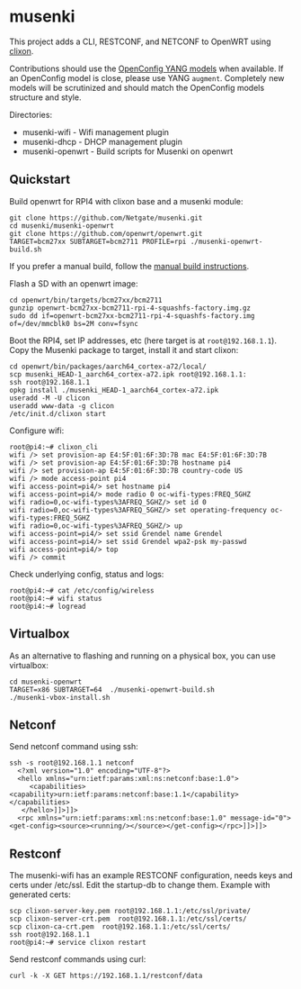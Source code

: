 # musenki

This project adds a CLI, RESTCONF, and NETCONF to OpenWRT using [clixon](https://github.com/clicon/clixon). 

Contributions should use the [OpenConfig YANG models](https://www.openconfig.net/projects/models/) when available.
If an OpenConfig model is close, please use YANG `augment`. Completely new models will be scrutinized
and should match the OpenConfig models structure and style.

Directories:
- musenki-wifi - Wifi management plugin
- musenki-dhcp - DHCP management plugin
- musenki-openwrt - Build scripts for Musenki on openwrt

## Quickstart

Build openwrt for RPI4 with clixon base and a musenki module:
```
git clone https://github.com/Netgate/musenki.git
cd musenki/musenki-openwrt
git clone https://github.com/openwrt/openwrt.git
TARGET=bcm27xx SUBTARGET=bcm2711 PROFILE=rpi ./musenki-openwrt-build.sh
```

If you prefer a manual build, follow the [manual build instructions](musenki-openwrt/musenkilocalfeed/README.md).

Flash a SD with an openwrt image:
```
cd openwrt/bin/targets/bcm27xx/bcm2711
gunzip openwrt-bcm27xx-bcm2711-rpi-4-squashfs-factory.img.gz
sudo dd if=openwrt-bcm27xx-bcm2711-rpi-4-squashfs-factory.img of=/dev/mmcblk0 bs=2M conv=fsync
```

Boot the RPI4, set IP addresses, etc (here target is at `root@192.168.1.1`).
Copy the Musenki package to target, install it and start clixon:
```
cd openwrt/bin/packages/aarch64_cortex-a72/local/
scp musenki_HEAD-1_aarch64_cortex-a72.ipk root@192.168.1.1:
ssh root@192.168.1.1
opkg install ./musenki_HEAD-1_aarch64_cortex-a72.ipk
useradd -M -U clicon
useradd www-data -g clicon
/etc/init.d/clixon start
```

Configure wifi:
```
root@pi4:~# clixon_cli
wifi /> set provision-ap E4:5F:01:6F:3D:7B mac E4:5F:01:6F:3D:7B
wifi /> set provision-ap E4:5F:01:6F:3D:7B hostname pi4         
wifi /> set provision-ap E4:5F:01:6F:3D:7B country-code US
wifi /> mode access-point pi4
wifi access-point=pi4/> set hostname pi4
wifi access-point=pi4/> mode radio 0 oc-wifi-types:FREQ_5GHZ 
wifi radio=0,oc-wifi-types%3AFREQ_5GHZ/> set id 0
wifi radio=0,oc-wifi-types%3AFREQ_5GHZ/> set operating-frequency oc-wifi-types:FREQ_5GHZ
wifi radio=0,oc-wifi-types%3AFREQ_5GHZ/> up
wifi access-point=pi4/> set ssid Grendel name Grendel
wifi access-point=pi4/> set ssid Grendel wpa2-psk my-passwd
wifi access-point=pi4/> top
wifi /> commit
```

Check underlying config, status and logs:
```
root@pi4:~# cat /etc/config/wireless
root@pi4:~# wifi status
root@pi4:~# logread
```

## Virtualbox

As an alternative to flashing and running on a physical box, you can use virtualbox:
```
cd musenki-openwrt
TARGET=x86 SUBTARGET=64  ./musenki-openwrt-build.sh
./musenki-vbox-install.sh
```

## Netconf

Send netconf command using ssh:
```
ssh -s root@192.168.1.1 netconf
  <?xml version="1.0" encoding="UTF-8"?>
  <hello xmlns="urn:ietf:params:xml:ns:netconf:base:1.0">
     <capabilities><capability>urn:ietf:params:netconf:base:1.1</capability></capabilities>
   </hello>]]>]]>
  <rpc xmlns="urn:ietf:params:xml:ns:netconf:base:1.0" message-id="0"><get-config><source><running/></source></get-config></rpc>]]>]]>
```

## Restconf

The musenki-wifi has an example RESTCONF configuration, needs keys and certs under /etc/ssl.
Edit the startup-db to change them.
Example with generated certs:
```
scp clixon-server-key.pem root@192.168.1.1:/etc/ssl/private/
scp clixon-server-crt.pem  root@192.168.1.1:/etc/ssl/certs/
scp clixon-ca-crt.pem  root@192.168.1.1:/etc/ssl/certs/
ssh root@192.168.1.1 
root@pi4:~# service clixon restart
```

Send restconf commands using curl:
```
curl -k -X GET https://192.168.1.1/restconf/data
```
